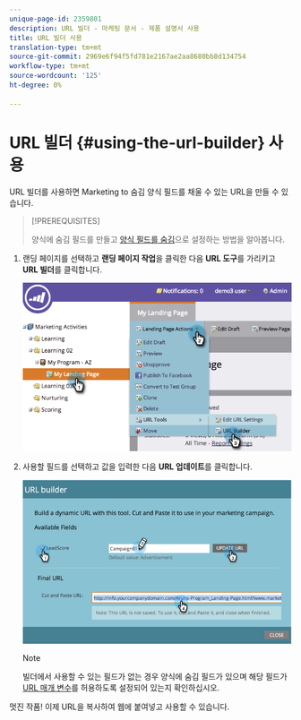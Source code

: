```yaml
---
unique-page-id: 2359801
description: URL 빌더 - 마케팅 문서 - 제품 설명서 사용
title: URL 빌더 사용
translation-type: tm+mt
source-git-commit: 2969e6f94f5fd781e2167ae2aa8680bb8d134754
workflow-type: tm+mt
source-wordcount: '125'
ht-degree: 0%

---
```



# URL 빌더 {#using-the-url-builder} 사용

URL 빌더를 사용하면 Marketing to 숨김 양식 필드를 채울 수 있는 URL을 만들 수 있습니다.

>[!PREREQUISITES]
>
>양식에 숨김 필드를 만들고 [양식 필드를 숨김](/help/marketo/product-docs/demand-generation/forms/form-fields/set-a-form-field-as-hidden.md)으로 설정하는 방법을 알아봅니다.

1. 랜딩 페이지를 선택하고 **랜딩 페이지 작업**&#x200B;을 클릭한 다음 **URL 도구**&#x200B;를 가리키고 **URL 빌더**&#x200B;를 클릭합니다.

   ![](assets/image2014-9-18-13-3a5-3a19.png)

1. 사용할 필드를 선택하고 값을 입력한 다음 **URL 업데이트**&#x200B;를 클릭합니다.

   ![](assets/image2014-9-18-13-3a5-3a28.png)

   >[!NOTE]
   >
   >빌더에서 사용할 수 있는 필드가 없는 경우 양식에 숨김 필드가 있으며 해당 필드가 [URL 매개 변수](/help/marketo/product-docs/demand-generation/forms/form-fields/set-a-hidden-form-field-value.md#url-parameter)를 허용하도록 설정되어 있는지 확인하십시오.

멋진 작품! 이제 URL을 복사하여 웹에 붙여넣고 사용할 수 있습니다.
